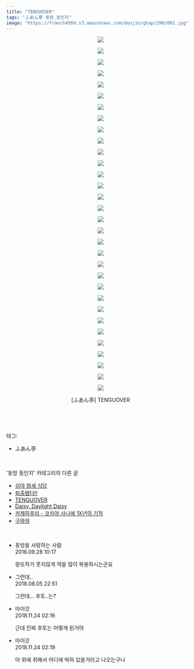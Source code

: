 ```yaml
---
title: "TENGUOVER"
tags: "ふあん亭 동방_동인지"
image: "https://franch4569.s3.amazonaws.com/doujin/ghap/290/001.jpg"
---
```

<div class="article">
<p style="text-align: center; clear: none; float: none;"><img src="{{ site.imgserver2 }}/ghap/290/001.jpg"/></p>
<p style="text-align: center; clear: none; float: none;"><img src="{{ site.imgserver2 }}/ghap/290/002.jpg"/></p>
<p style="text-align: center; clear: none; float: none;"><img src="{{ site.imgserver2 }}/ghap/290/003.jpg"/></p>
<p style="text-align: center; clear: none; float: none;"><img src="{{ site.imgserver2 }}/ghap/290/004.jpg"/></p>
<p style="text-align: center; clear: none; float: none;"><img src="{{ site.imgserver2 }}/ghap/290/005.jpg"/></p>
<p style="text-align: center; clear: none; float: none;"><img src="{{ site.imgserver2 }}/ghap/290/006.jpg"/></p>
<p style="text-align: center; clear: none; float: none;"><img src="{{ site.imgserver2 }}/ghap/290/007.jpg"/></p>
<p style="text-align: center; clear: none; float: none;"><img src="{{ site.imgserver2 }}/ghap/290/008.jpg"/></p>
<p style="text-align: center; clear: none; float: none;"><img src="{{ site.imgserver2 }}/ghap/290/009.jpg"/></p>
<p style="text-align: center; clear: none; float: none;"><img src="{{ site.imgserver2 }}/ghap/290/010.jpg"/></p>
<p style="text-align: center; clear: none; float: none;"><img src="{{ site.imgserver2 }}/ghap/290/011.jpg"/></p>
<p style="text-align: center; clear: none; float: none;"><img src="{{ site.imgserver2 }}/ghap/290/012.jpg"/></p>
<p style="text-align: center; clear: none; float: none;"><img src="{{ site.imgserver2 }}/ghap/290/013.jpg"/></p>
<p style="text-align: center; clear: none; float: none;"><img src="{{ site.imgserver2 }}/ghap/290/014.jpg"/></p>
<p style="text-align: center; clear: none; float: none;"><img src="{{ site.imgserver2 }}/ghap/290/015.jpg"/></p>
<p style="text-align: center; clear: none; float: none;"><img src="{{ site.imgserver2 }}/ghap/290/016.jpg"/></p>
<p style="text-align: center; clear: none; float: none;"><img src="{{ site.imgserver2 }}/ghap/290/017.jpg"/></p>
<p style="text-align: center; clear: none; float: none;"><img src="{{ site.imgserver2 }}/ghap/290/018.jpg"/></p>
<p style="text-align: center; clear: none; float: none;"><img src="{{ site.imgserver2 }}/ghap/290/019.jpg"/></p>
<p style="text-align: center; clear: none; float: none;"><img src="{{ site.imgserver2 }}/ghap/290/020.jpg"/></p>
<p style="text-align: center; clear: none; float: none;"><img src="{{ site.imgserver2 }}/ghap/290/021.jpg"/></p>
<p style="text-align: center; clear: none; float: none;"><img src="{{ site.imgserver2 }}/ghap/290/022.jpg"/></p>
<p style="text-align: center; clear: none; float: none;"><img src="{{ site.imgserver2 }}/ghap/290/023.jpg"/></p>
<p style="text-align: center; clear: none; float: none;"><img src="{{ site.imgserver2 }}/ghap/290/024.jpg"/></p>
<p style="text-align: center; clear: none; float: none;"><img src="{{ site.imgserver2 }}/ghap/290/025.jpg"/></p>
<p style="text-align: center; clear: none; float: none;"><img src="{{ site.imgserver2 }}/ghap/290/026.jpg"/></p>
<p style="text-align: center; clear: none; float: none;"><img src="{{ site.imgserver2 }}/ghap/290/027.jpg"/></p>
<p style="text-align: center; clear: none; float: none;"><img src="{{ site.imgserver2 }}/ghap/290/028.jpg"/></p>
<p style="text-align: center; clear: none; float: none;"><img src="{{ site.imgserver2 }}/ghap/290/029.jpg"/></p>
<p style="text-align: center; clear: none; float: none;"><img src="{{ site.imgserver2 }}/ghap/290/030.jpg"/></p>
<p style="text-align: center; clear: none; float: none;"><img src="{{ site.imgserver2 }}/ghap/290/031.jpg"/></p>
<p style="text-align: center; clear: none; float: none;"><img src="{{ site.imgserver2 }}/ghap/290/032.jpg"/></p>
<p style="text-align: center; clear: none; float: none;">[ふあん亭] TENGUOVER</p>
<p><br/></p>
</div><br/>
<div class="tagTrail">
<p>태그: </p>
<ul>
<li>ふあん亭</li>
</ul>
</div><br/>
<div class="another">
<p>'동방 동인지' 카테고리의 다른 글</p>
<ul>
<li><a href="/ghap_292">심야 참새 식당</a></li>
<li><a href="/ghap_291">퇴출됐다!!</a></li>
<li><a href="/ghap_290">TENGUOVER</a></li>
<li><a href="/ghap_289">Daisy, Daylight Daisy</a></li>
<li><a href="/ghap_288">카제하후리 - 코치야 사나에 1X년의 기적</a></li>
<li><a href="/ghap_287">구와악</a></li>
</ul>
</div><br/>
<div class="cb_module cb_fluid">
<div class="cb_wrt cb_profile">
<div class="comment">
<ul>
<li class="cb_thumb_off" id="comment14815402">
<div class="cb_comment_area">
<div class="cb_info_area">
<div class="cb_section">
<span class="cb_nick_name">동방을 사랑하는 사람</span>
</div>
<div class="cb_section">
<span class="cb_date">2016.09.28 10:17 </span>
</div>
</div>
<div class="cb_dsc_comment">
<p class="cb_dsc">
											랑또작가 못지않게 약을 많이 복용하시는군요
										</p>
</div>
</div></li>
<li class="cb_thumb_off" id="comment15301472">
<div class="cb_comment_area">
<div class="cb_info_area">
<div class="cb_section">
<span class="cb_nick_name">그런데..</span>
</div>
<div class="cb_section">
<span class="cb_date">2018.08.05 22:51 </span>
</div>
</div>
<div class="cb_dsc_comment">
<p class="cb_dsc">
											그런데... 후토..는?<br/>
</p>
</div>
</div></li>
<li class="cb_thumb_off" id="comment15377668">
<div class="cb_comment_area">
<div class="cb_info_area">
<div class="cb_section">
<span class="cb_nick_name">마이갓</span>
</div>
<div class="cb_section">
<span class="cb_date">2018.11.24 02:16 </span>
</div>
</div>
<div class="cb_dsc_comment">
<p class="cb_dsc">
											근데 진짜 후토는 어떻게 된거야
										</p>
</div>
</div></li>
<li class="cb_thumb_off" id="comment15377669">
<div class="cb_comment_area">
<div class="cb_info_area">
<div class="cb_section">
<span class="cb_nick_name">마이갓</span>
</div>
<div class="cb_section">
<span class="cb_date">2018.11.24 02:19 </span>
</div>
</div>
<div class="cb_dsc_comment">
<p class="cb_dsc">
											아 위에 취해서 어디에 박혀 있을거라고 나오는구나
										</p>
</div>
</div></li>
</ul>
</div>
</div><!-- commentList close -->
</div><br/>
